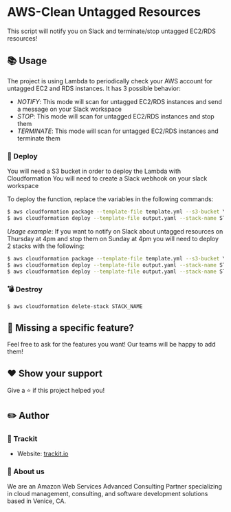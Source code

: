 # AWS-Clean Untagged Resources

This script will notify you on Slack and terminate/stop untagged EC2/RDS resources!

## 📚 Usage

The project is using Lambda to periodically check your AWS account for untagged EC2 and RDS instances.
It has 3 possible behavior:
- *NOTIFY*: This mode will scan for untagged EC2/RDS instances and send a message on your Slack workspace
- *STOP*: This mode will scan for untagged EC2/RDS instances and stop them
- *TERMINATE*: This mode will scan for untagged EC2/RDS instances and terminate them

### 🚀 Deploy

You will need a S3 bucket in order to deploy the Lambda with Cloudformation
You will need to create a Slack webhook on your slack workspace

To deploy the function, replace the variables in the following commands:
```sh
$ aws cloudformation package --template-file template.yml --s3-bucket YOUR_DEPLOYMENT_BUCKET --s3-prefix YOUR_S3_PREFIX --output-template-file output.yaml
$ aws cloudformation deploy --template-file output.yaml --stack-name STACK_NAME --capabilities CAPABILITY_NAMED_IAM --parameter-overrides SlackChannel=YOUR_SLACK_CHANNEL SlackWebHook=YOUR_SLACK_WEBHOOK_URL ScheduleExpression="cron(0 16 ? * THU *)" DesiredTagKey=MY_RESOURCE_TAG_NAME DesiredTagValue=MY_RESOURCE_TAG_VALUE Behavior=notify|stop|terminate AwsRegion=AWS_REGION
```
*Usage example*: If you want to notify on Slack about untagged resources on Thursday at 4pm and stop them on Sunday at 4pm you will need to deploy 2 stacks with the following:
```sh
$ aws cloudformation package --template-file template.yml --s3-bucket YOUR_DEPLOYMENT_BUCKET --s3-prefix YOUR_S3_PREFIX --output-template-file output.yaml
$ aws cloudformation deploy --template-file output.yaml --stack-name STACK_NAME-notify --capabilities CAPABILITY_NAMED_IAM --parameter-overrides SlackChannel=YOUR_SLACK_CHANNEL SlackWebHook=YOUR_SLACK_WEBHOOK_URL ScheduleExpression="cron(0 16 ? * THU *)" DesiredTagKey=MY_RESOURCE_TAG_NAME DesiredTagValue=MY_RESOURCE_TAG_VALUE Behavior=notify AwsRegion=AWS_REGION
$ aws cloudformation deploy --template-file output.yaml --stack-name STACK_NAME-stop --capabilities CAPABILITY_NAMED_IAM --parameter-overrides SlackChannel=YOUR_SLACK_CHANNEL SlackWebHook=YOUR_SLACK_WEBHOOK_URL ScheduleExpression="cron(0 16 ? * SUN *)" DesiredTagKey=MY_RESOURCE_TAG_NAME DesiredTagValue=MY_RESOURCE_TAG_VALUE Behavior=stop AwsRegion=AWS_REGION
```

### 💣 Destroy

```sh
$ aws cloudformation delete-stack STACK_NAME
```

## 🤝 Missing a specific feature?

Feel free to ask for the features you want! Our teams will be happy to add them!

## ❤️ Show your support

Give a ⭐️ if this project helped you!

## ✏️ Author

### 👤 Trackit
- Website: [trackit.io](www.trackit.io)

### 👥 About us

We are an Amazon Web Services Advanced Consulting Partner specializing in cloud management, consulting, and software development solutions based in Venice, CA.
